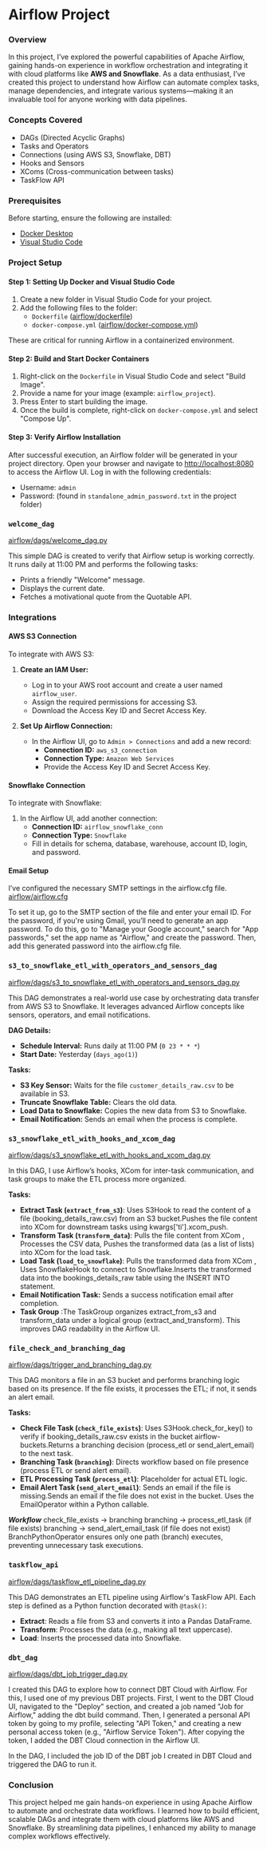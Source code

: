 # Airflow Project

### Overview

In this project, I’ve explored the powerful capabilities of Apache Airflow, gaining hands-on experience in workflow orchestration and integrating it with cloud platforms like **AWS and Snowflake**. As a data enthusiast, I’ve created this project to understand how Airflow can automate complex tasks, manage dependencies, and integrate various systems—making it an invaluable tool for anyone working with data pipelines.

### Concepts Covered

- DAGs (Directed Acyclic Graphs)
- Tasks and Operators
- Connections (using AWS S3, Snowflake, DBT)
- Hooks and Sensors
- XComs (Cross-communication between tasks)
- TaskFlow API

### Prerequisites

Before starting, ensure the following are installed:

- [Docker Desktop](https://docs.docker.com/desktop/setup/install/windows-install/)
- [Visual Studio Code](https://code.visualstudio.com/download)

### Project Setup

#### Step 1: Setting Up Docker and Visual Studio Code

1. Create a new folder in Visual Studio Code for your project.
2. Add the following files to the folder:
   - `Dockerfile` ([airflow/dockerfile](airflow/dockerfile))
   - `docker-compose.yml` ([airflow/docker-compose.yml](airflow/docker-compose.yml))

These are critical for running Airflow in a containerized environment.

#### Step 2: Build and Start Docker Containers

1. Right-click on the `Dockerfile` in Visual Studio Code and select "Build Image".
2. Provide a name for your image (example: `airflow_project`).
3. Press Enter to start building the image.
4. Once the build is complete, right-click on `docker-compose.yml` and select "Compose Up".

#### Step 3: Verify Airflow Installation

After successful execution, an Airflow folder will be generated in your project directory. Open your browser and navigate to [http://localhost:8080](http://localhost:8080/) to access the Airflow UI. Log in with the following credentials:
- Username: `admin`
- Password: (found in `standalone_admin_password.txt` in the project folder)

### `welcome_dag`

[airflow/dags/welcome_dag.py](airflow/dags/welcome_dag.py)

This simple DAG is created to verify that Airflow setup is working correctly. It runs daily at 11:00 PM and performs the following tasks:
- Prints a friendly "Welcome" message.
- Displays the current date.
- Fetches a motivational quote from the Quotable API.

### Integrations

#### AWS S3 Connection

To integrate with AWS S3:

1. **Create an IAM User:**
   - Log in to your AWS root account and create a user named `airflow_user`.
   - Assign the required permissions for accessing S3.
   - Download the Access Key ID and Secret Access Key.

2. **Set Up Airflow Connection:**
   - In the Airflow UI, go to `Admin > Connections` and add a new record:
     - **Connection ID:** `aws_s3_connection`
     - **Connection Type:** `Amazon Web Services`
     - Provide the Access Key ID and Secret Access Key.

#### Snowflake Connection

To integrate with Snowflake:

1. In the Airflow UI, add another connection:
   - **Connection ID:** `airflow_snowflake_conn`
   - **Connection Type:** `Snowflake`
   - Fill in details for schema, database, warehouse, account ID, login, and password.

#### Email Setup

I’ve configured the necessary SMTP settings in the airflow.cfg file.
[airflow/airflow.cfg](airflow/airflow.cfg) 

To set it up, go to the SMTP section of the file and enter your email ID. 
For the password, if you're using Gmail, you’ll need to generate an app password.
To do this, go to "Manage your Google account," search for "App passwords," set the app name as "Airflow," and create the password. 
Then, add this generated password into the airflow.cfg file.

### `s3_to_snowflake_etl_with_operators_and_sensors_dag`

[airflow/dags/s3_to_snowflake_etl_with_operators_and_sensors_dag.py](airflow/dags/s3_to_snowflake_etl_with_operators_and_sensors_dag.py)

This DAG demonstrates a real-world use case by orchestrating data transfer from AWS S3 to Snowflake. It leverages advanced Airflow concepts like sensors, operators, and email notifications.

**DAG Details:**
- **Schedule Interval:** Runs daily at 11:00 PM (`0 23 * * *`)
- **Start Date:** Yesterday (`days_ago(1)`)

**Tasks:**
- **S3 Key Sensor:** Waits for the file `customer_details_raw.csv` to be available in S3.
- **Truncate Snowflake Table:** Clears the old data.
- **Load Data to Snowflake:** Copies the new data from S3 to Snowflake.
- **Email Notification:** Sends an email when the process is complete.

### `s3_snowflake_etl_with_hooks_and_xcom_dag`

[airflow/dags/s3_snowflake_etl_with_hooks_and_xcom_dag.py](airflow/dags/s3_snowflake_etl_with_hooks_and_xcom_dag.py)

In this DAG, I use Airflow’s hooks, XCom for inter-task communication, and task groups to make the ETL process more organized.

**Tasks:**
- **Extract Task (`extract_from_s3`)**: Uses S3Hook to read the content of a file (booking_details_raw.csv) from an S3 bucket.Pushes the file content into XCom for downstream tasks using kwargs['ti'].xcom_push.
- **Transform Task (`transform_data`)**: Pulls the file content from XCom , Processes the CSV data, Pushes the transformed data (as a list of lists) into XCom for the load task.
- **Load Task (`load_to_snowflake`)**: Pulls the transformed data from XCom , Uses SnowflakeHook to connect to Snowflake.Inserts the transformed data into the bookings_details_raw table using the INSERT INTO statement.
- **Email Notification Task:** Sends a success notification email after completion.
- **Task Group** :The TaskGroup organizes extract_from_s3 and transform_data under a logical group (extract_and_transform). This improves DAG readability in the Airflow UI.

### `file_check_and_branching_dag`

[airflow/dags/trigger_and_branching_dag.py](airflow/dags/trigger_and_branching_dag.py)

This DAG monitors a file in an S3 bucket and performs branching logic based on its presence. If the file exists, it processes the ETL; if not, it sends an alert email.

**Tasks:**
- **Check File Task (`check_file_exists`)**: Uses S3Hook.check_for_key() to verify if booking_details_raw.csv exists in the bucket airflow-buckets.Returns a branching decision (process_etl or send_alert_email) to the next task.
- **Branching Task (`branching`)**: Directs workflow based on file presence (process ETL or send alert email).
- **ETL Processing Task (`process_etl`)**: Placeholder for actual ETL logic.
- **Email Alert Task (`send_alert_email`)**: Sends an email if the file is missing.Sends an email if the file does not exist in the bucket.
Uses the EmailOperator within a Python callable.

***Workflow***
check_file_exists → branching
branching → process_etl_task (if file exists)
branching → send_alert_email_task (if file does not exist)
BranchPythonOperator ensures only one path (branch) executes, preventing unnecessary task executions.

### `taskflow_api`

[airflow/dags/taskflow_etl_pipeline_dag.py](airflow/dags/taskflow_etl_pipeline_dag.py)

This DAG demonstrates an ETL pipeline using Airflow's TaskFlow API. Each step is defined as a Python function decorated with `@task()`:
- **Extract**: Reads a file from S3 and converts it into a Pandas DataFrame.
- **Transform**: Processes the data (e.g., making all text uppercase).
- **Load**: Inserts the processed data into Snowflake.

### `dbt_dag`

[airflow/dags/dbt_job_trigger_dag.py](airflow/dags/dbt_job_trigger_dag.py)

I created this DAG to explore how to connect DBT Cloud with Airflow. For this, I used one of my previous DBT projects. First, I went to the DBT Cloud UI, navigated to the "Deploy" section, and created a job named "Job for Airflow," adding the dbt build command. 
Then, I generated a personal API token by going to my profile, selecting "API Token," and creating a new personal access token (e.g., "Airflow Service Token"). After copying the token, I added the DBT Cloud connection in the Airflow UI.

In the DAG, I included the job ID of the DBT job I created in DBT Cloud and triggered the DAG to run it.

### Conclusion

This project helped me gain hands-on experience in using Apache Airflow to automate and orchestrate data workflows. I learned how to build efficient, scalable DAGs and integrate them with cloud platforms like AWS and Snowflake. By streamlining data pipelines, I enhanced my ability to manage complex workflows effectively.
